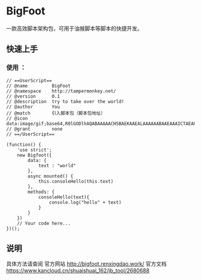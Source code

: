 # BigFoot

一款高效脚本架构包，可用于油猴脚本等脚本的快捷开发。

## 快速上手

### 使用 ：
```
// ==UserScript==
// @name         BigFoot 
// @namespace    http://tampermonkey.net/
// @version      0.1
// @description  try to take over the world!
// @author       You
// @match        引入脚本包（脚本包地址）
// @icon         data:image/gif;base64,R0lGODlhAQABAAAAACH5BAEKAAEALAAAAAABAAEAAAICTAEAOw==
// @grant        none
// ==/UserScript==

(function() {
    'use strict';
	new Bigfoot({
		data: {
			text : "world"
		},
		async mounted() {
			this.consoleHello(this.text)
		},
		methods: {
			consoleHello(text){
				console.log("hello" + text)
			}
		}
	})
    // Your code here...
})();
```
## 说明

具体方法请查阅 
官方网站 http://bigfoot.renxingdao.work/
官方文档 https://www.kancloud.cn/shuaishuai_162/jb_tool/2680688



